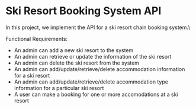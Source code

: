 # Ski Resort Booking System API
 In this project, we implement the API for a ski resort chain booking system.\
 
Functional Requirements:
* An admin can add a new ski resort to the system
* An admin can retrieve or update the information of the ski resort
* An admin can delete the ski resort from the system
* An admin can add/update/retrieve/delete accommodation information for a  ski resort
* An admin can add/update/retrieve/delete accommodation type information for a particular ski resort
* A user can make a booking for one or more accomodations at a ski resort